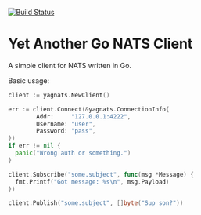 [![Build Status](https://travis-ci.org/cloudfoundry/yagnats.png)](https://travis-ci.org/cloudfoundry/yagnats)

Yet Another Go NATS Client
==========================

A simple client for NATS written in Go.

Basic usage:

```go
client := yagnats.NewClient()

err := client.Connect(&yagnats.ConnectionInfo{
		Addr:     "127.0.0.1:4222",
		Username: "user",
		Password: "pass",
})
if err != nil {
  panic("Wrong auth or something.")
}

client.Subscribe("some.subject", func(msg *Message) {
  fmt.Printf("Got message: %s\n", msg.Payload)
})

client.Publish("some.subject", []byte("Sup son?"))
```


